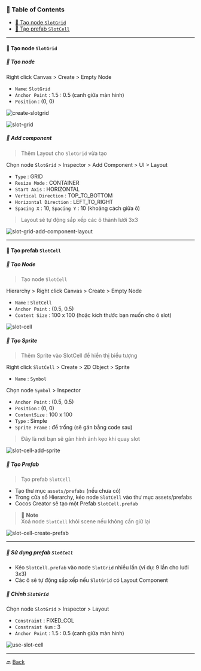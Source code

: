 
### 📑 Table of Contents

- [📘 Tạo node `SlotGrid`](#-tạo-node-slotgrid)
- [📘 Tạo prefab `SlotCell`](#-tạo-prefab-slotcell)

***

#### 📘 Tạo node `SlotGrid`

##### 🧱 Tạo node

Right click Canvas > Create > Empty Node
- `Name`: `SlotGrid`
- `Anchor Point` : 1.5 : 0.5 (canh giữa màn hinh)
- `Position` : (0, 0)

![create-slotgrid](./assets/photos/create-3x3/create-slotgrid.png)

![slot-grid](./assets/photos/create-3x3/slot-grid.png)

##### 🧱 Add component

> Thêm Layout cho `SlotGrid` vừa tạo

Chọn node `SlotGrid` > Inspector >
Add Component > UI > Layout
- `Type` : GRID
- `Resize Mode` : CONTAINER
- `Start Axis` : HORIZONTAL
- `Vertical Direction` : TOP_TO_BOTTOM
- `Horizontal Direction` : LEFT_TO_RIGHT
- `Spacing X` : 10, `Spacing Y` : 10 (khoảng cách giữa ô)

> Layout sẽ tự động sắp xếp các ô thành lưới 3x3

![slot-grid-add-component-layout](./assets/photos/create-3x3/slot-grid-add-component-layout.png)

***

#### 📘 Tạo prefab `SlotCell`

##### 🧱 Tạo Node

> Tạo node `SlotCell`

Hierarchy >
Right click Canvas > Create > Empty Node
- `Name` : `SlotCell`
- `Anchor Point` : (0.5, 0.5)
- `Content Size` : 100 x 100 (hoặc kích thước bạn muốn cho ô slot)

![slot-cell](./assets/photos/create-3x3/slot-cell.png)

##### 🧱 Tạo Sprite

> Thêm Sprite vào SlotCell để hiển thị biểu tượng

Right click `SlotCell` >
Create > 2D Object > Sprite 
- `Name` : `Symbol`

Chọn node `Symbol` > Inspector
- `Anchor Point` : (0.5, 0.5)
- `Position` : (0, 0)
- `ContentSize` : 100 x 100
- `Type` : Simple
- `Sprite Frame` : để trống (sẽ gán bằng code sau)

> Đây là nơi bạn sẽ gán hình ảnh kẹo khi quay slot

![slot-cell-add-sprite](./assets/photos/create-3x3/slot-cell-add-sprite.png)

##### 🧱 Tạo Prefab

> Tạo prefab `SlotCell`

- Tạo thư mục `assets/prefabs` (nếu chưa có)
- Trong cửa sổ Hierarchy, kéo node `SlotCell` vào thư mục assets/prefabs
- Cocos Creator sẽ tạo một Prefab `SlotCell.prefab`

> 📌 **Note**  
> Xoá node `SlotCell` khỏi scene nếu không cần giữ lại

![slot-cell-create-prefab](./assets/photos/create-3x3/slot-cell-create-prefab.png)

***

##### 📖 Sử dụng prefab `SlotCell`

- Kéo `SlotCell.prefab` vào node `SlotGrid` nhiều lần (ví dụ: 9 lần cho lưới 3x3)
- Các ô sẽ tự động sắp xếp nếu `SlotGrid` có Layout Component


##### 📖 Chỉnh `SlotGrid`

Chọn node `SlotGrid` > Inspector > Layout
- `Constraint` : FIXED_COL
- `Constraint Num` : 3
- `Anchor Point` : 1.5 : 0.5 (canh giữa màn hinh)

![use-slot-cell](./assets/photos/create-3x3/use-slot-cell.png)

***

🔙 [Back](index.md)
